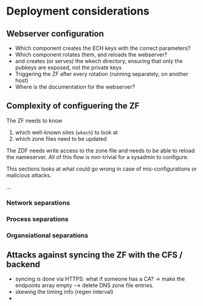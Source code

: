 # Deployment considerations

## Webserver configuration

- Which component creates the ECH keys with the correct parameters?
- Which component rotates them, and reloads the webserver?
- and creates (or serves) the wkech directory, ensuring that only the pubkeys are exposed, not the private keys
- Triggering the ZF after every rotation (running separately, on another host)
- Where is the documentation for the webserver?

## Complexity of configuering the ZF

The ZF needs to know 
1. which well-known sites (`wkech`) to look at 
2. which zone files need to be updated

The ZDF needs write access to the zone file and needs to be able to reload the nameserver. 
All of this flow is non-trivial for a sysadmin to configure. 

This sections looks at what could go wrong in case of mis-configurations or malicious attacks.

...

### Network separations

### Process separations

### Organsiational separations



## Attacks against syncing the ZF with the CFS / backend

* syncing is done via HTTPS: what if someone has a CA? -> make the endpoints array empty --> delete DNS zone file entries.
* skewing the timing info (regen interval)
* 



